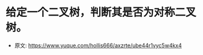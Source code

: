 # 给定一个二叉树，判断其是否为对称二叉树。
<!--page header-->




<!--page footer-->
- 原文: <https://www.yuque.com/hollis666/axzrte/ube44r1vyc5w4kx4>